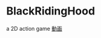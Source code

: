 # BlackRidingHood
a 2D action game
[動画](https://drive.google.com/file/d/1JQrGM-BIsTtCs4AhrietF0Dud3hFrjQ6/view?usp=sharing)
